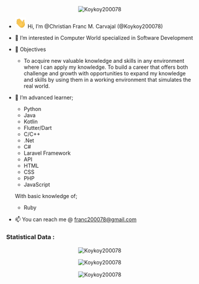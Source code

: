 <p align="center"><img align="center"
    src="https://github-readme-stats.vercel.app/api/top-langs?username=Koykoy200078&show_icons=true&locale=en&bg_color=0d1117&text_color=ffffff&layout=compact"
    alt="Koykoy200078" 
    bg_color=#808080/></p> 
    
-  <img src="https://github.com/ABSphreak/ABSphreak/blob/master/gifs/Hi.gif" width="30"> Hi, I’m @Christian Franc M. Carvajal (@Koykoy200078)
- 👀 I’m interested in Computer World specialized in Software Development
- 📑 Objectives
  - To acquire new valuable knowledge and skills in any environment where I can apply my knowledge. To build a career that offers both challenge and growth with opportunities to expand my knowledge and skills by using them in a working environment that simulates the real world.
- 🌱 I’m advanced learner;
  - Python 
  - Java
  - Kotlin
  - Flutter/Dart
  - C/C++
  - .Net
  - C#
  - Laravel Framework
  - API
  - HTML
  - CSS
  - PHP
  - JavaScript
  
  With basic knowledge of;
  - Ruby
  
- 📫 You can reach me @ franc200078@gmail.com

<h3>Statistical Data :</h3>
<div align="center">
<p><img align="center" src="https://activity-graph.herokuapp.com/graph?username=Koykoy200078&theme=redical&hide_border=true&area=true" alt="Koykoy200078"/></p>
<p><img align="center" src="https://github-readme-streak-stats.herokuapp.com/?user=Koykoy200078&theme=radical" alt="Koykoy200078"/></p>
<p><img align="center" src="https://github-readme-stats.vercel.app/api?username=Koykoy200078&show_icons=true&locale=en&bg_color=0d1117&text_color=ffffff&repo=convoychat"
    alt="Koykoy200078" /></p>
</div>
